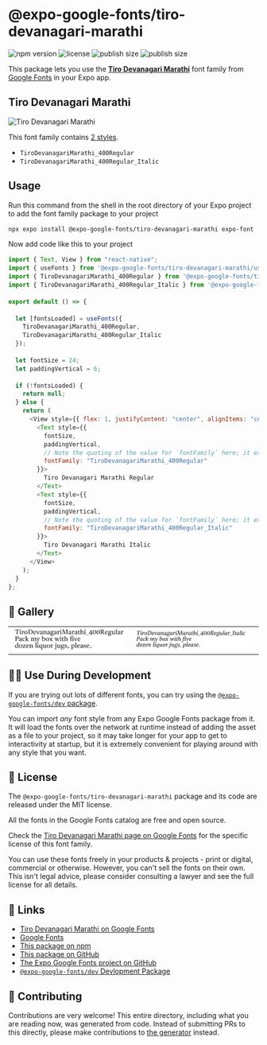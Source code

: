 # @expo-google-fonts/tiro-devanagari-marathi

![npm version](https://flat.badgen.net/npm/v/@expo-google-fonts/tiro-devanagari-marathi)
![license](https://flat.badgen.net/github/license/expo/google-fonts)
![publish size](https://flat.badgen.net/packagephobia/install/@expo-google-fonts/tiro-devanagari-marathi)
![publish size](https://flat.badgen.net/packagephobia/publish/@expo-google-fonts/tiro-devanagari-marathi)

This package lets you use the [**Tiro Devanagari Marathi**](https://fonts.google.com/specimen/Tiro+Devanagari+Marathi) font family from [Google Fonts](https://fonts.google.com/) in your Expo app.

## Tiro Devanagari Marathi

![Tiro Devanagari Marathi](./font-family.png)

This font family contains [2 styles](#-gallery).

- `TiroDevanagariMarathi_400Regular`
- `TiroDevanagariMarathi_400Regular_Italic`

## Usage

Run this command from the shell in the root directory of your Expo project to add the font family package to your project

```sh
npx expo install @expo-google-fonts/tiro-devanagari-marathi expo-font
```

Now add code like this to your project

```js
import { Text, View } from "react-native";
import { useFonts } from '@expo-google-fonts/tiro-devanagari-marathi/useFonts';
import { TiroDevanagariMarathi_400Regular } from '@expo-google-fonts/tiro-devanagari-marathi/400Regular';
import { TiroDevanagariMarathi_400Regular_Italic } from '@expo-google-fonts/tiro-devanagari-marathi/400Regular_Italic';

export default () => {

  let [fontsLoaded] = useFonts({
    TiroDevanagariMarathi_400Regular, 
    TiroDevanagariMarathi_400Regular_Italic
  });

  let fontSize = 24;
  let paddingVertical = 6;

  if (!fontsLoaded) {
    return null;
  } else {
    return (
      <View style={{ flex: 1, justifyContent: "center", alignItems: "center" }}>
        <Text style={{
          fontSize,
          paddingVertical,
          // Note the quoting of the value for `fontFamily` here; it expects a string!
          fontFamily: "TiroDevanagariMarathi_400Regular"
        }}>
          Tiro Devanagari Marathi Regular
        </Text>
        <Text style={{
          fontSize,
          paddingVertical,
          // Note the quoting of the value for `fontFamily` here; it expects a string!
          fontFamily: "TiroDevanagariMarathi_400Regular_Italic"
        }}>
          Tiro Devanagari Marathi Italic
        </Text>
      </View>
    );
  }
};
```

## 🔡 Gallery


||||
|-|-|-|
|![TiroDevanagariMarathi_400Regular](./400Regular/TiroDevanagariMarathi_400Regular.ttf.png)|![TiroDevanagariMarathi_400Regular_Italic](./400Regular_Italic/TiroDevanagariMarathi_400Regular_Italic.ttf.png)|||


## 👩‍💻 Use During Development

If you are trying out lots of different fonts, you can try using the [`@expo-google-fonts/dev` package](https://github.com/expo/google-fonts/tree/master/font-packages/dev#readme).

You can import _any_ font style from any Expo Google Fonts package from it. It will load the fonts over the network at runtime instead of adding the asset as a file to your project, so it may take longer for your app to get to interactivity at startup, but it is extremely convenient for playing around with any style that you want.


## 📖 License

The `@expo-google-fonts/tiro-devanagari-marathi` package and its code are released under the MIT license.

All the fonts in the Google Fonts catalog are free and open source.

Check the [Tiro Devanagari Marathi page on Google Fonts](https://fonts.google.com/specimen/Tiro+Devanagari+Marathi) for the specific license of this font family.

You can use these fonts freely in your products & projects - print or digital, commercial or otherwise. However, you can't sell the fonts on their own. This isn't legal advice, please consider consulting a lawyer and see the full license for all details.

## 🔗 Links

- [Tiro Devanagari Marathi on Google Fonts](https://fonts.google.com/specimen/Tiro+Devanagari+Marathi)
- [Google Fonts](https://fonts.google.com/)
- [This package on npm](https://www.npmjs.com/package/@expo-google-fonts/tiro-devanagari-marathi)
- [This package on GitHub](https://github.com/expo/google-fonts/tree/master/font-packages/tiro-devanagari-marathi)
- [The Expo Google Fonts project on GitHub](https://github.com/expo/google-fonts)
- [`@expo-google-fonts/dev` Devlopment Package](https://github.com/expo/google-fonts/tree/master/font-packages/dev)

## 🤝 Contributing

Contributions are very welcome! This entire directory, including what you are reading now, was generated from code. Instead of submitting PRs to this directly, please make contributions to [the generator](https://github.com/expo/google-fonts/tree/master/packages/generator) instead.

